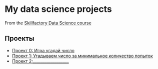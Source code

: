 # My data science projects

From the [Skillfactory Data Science course](https://skillfactory.ru/data-scientist)

## Проекты

* [Проект 0: Игра угадай число](https://github.com/lexx1207/data_science_new/tree/main/project_0)
* [Проект 1: Угадываем число за минимальное количество попыток](https://github.com/lexx1207/data_science_new/tree/main/project_1)
* [Проект 2:__________________](______)
